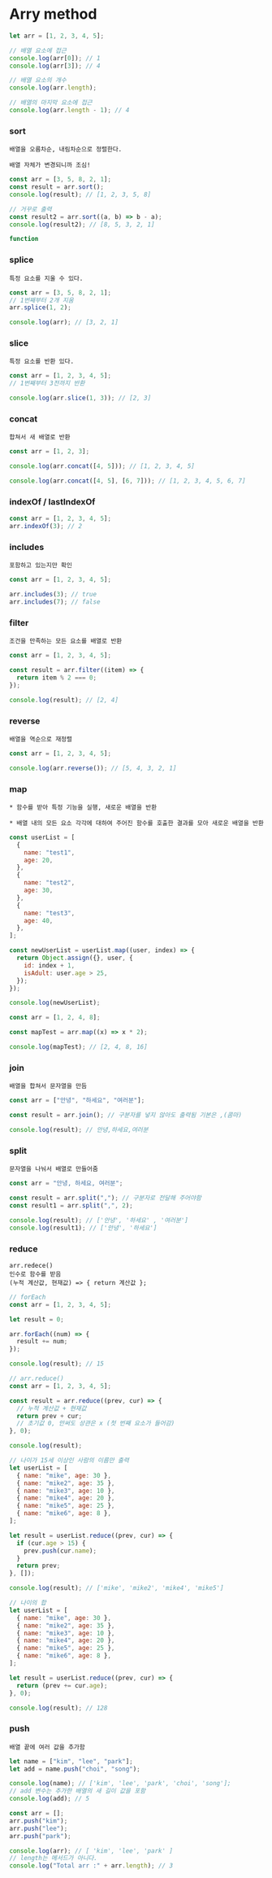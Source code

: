 # Arry method

```javascript
let arr = [1, 2, 3, 4, 5];

// 배열 요소에 접근
console.log(arr[0]); // 1
console.log(arr[3]); // 4

// 배열 요소의 개수
console.log(arr.length);

// 배열의 마지막 요소에 접근
console.log(arr.length - 1); // 4
```

### sort

    배열을 오름차순, 내림차순으로 정렬한다.

    배열 자체가 변경되니까 조심!

```javascript
const arr = [3, 5, 8, 2, 1];
const result = arr.sort();
console.log(result); // [1, 2, 3, 5, 8]

// 거꾸로 출력
const result2 = arr.sort((a, b) => b - a);
console.log(result2); // [8, 5, 3, 2, 1]

function
```

### splice

    특정 요소를 지울 수 있다.

```javascript
const arr = [3, 5, 8, 2, 1];
// 1번째부터 2개 지움
arr.splice(1, 2);

console.log(arr); // [3, 2, 1]
```

### slice

    특정 요소를 반환 있다.

```javascript
const arr = [1, 2, 3, 4, 5];
// 1번째부터 3전까지 반환

console.log(arr.slice(1, 3)); // [2, 3]
```

### concat

    합쳐서 새 배열로 반환

```javascript
const arr = [1, 2, 3];

console.log(arr.concat([4, 5])); // [1, 2, 3, 4, 5]

console.log(arr.concat([4, 5], [6, 7])); // [1, 2, 3, 4, 5, 6, 7]
```

### indexOf / lastIndexOf

```javascript
const arr = [1, 2, 3, 4, 5];
arr.indexOf(3); // 2
```

### includes

    포함하고 있는지만 확인

```javascript
const arr = [1, 2, 3, 4, 5];

arr.includes(3); // true
arr.includes(7); // false
```

### filter

    조건을 만족하는 모든 요소를 배열로 반환

```javascript
const arr = [1, 2, 3, 4, 5];

const result = arr.filter((item) => {
  return item % 2 === 0;
});

console.log(result); // [2, 4]
```

### reverse

    배열을 역순으로 재정렬

```javascript
const arr = [1, 2, 3, 4, 5];

console.log(arr.reverse()); // [5, 4, 3, 2, 1]
```

### map

    * 함수를 받아 특정 기능을 실행, 새로운 배열을 반환

    * 배열 내의 모든 요소 각각에 대하여 주어진 함수를 호출한 결과를 모아 새로운 배열을 반환

```javascript
const userList = [
  {
    name: "test1",
    age: 20,
  },
  {
    name: "test2",
    age: 30,
  },
  {
    name: "test3",
    age: 40,
  },
];

const newUserList = userList.map((user, index) => {
  return Object.assign({}, user, {
    id: index + 1,
    isAdult: user.age > 25,
  });
});

console.log(newUserList);
```

```javascript
const arr = [1, 2, 4, 8];

const mapTest = arr.map((x) => x * 2);

console.log(mapTest); // [2, 4, 8, 16]
```

### join

    배열을 합쳐서 문자열을 만듬

```javascript
const arr = ["안녕", "하세요", "여러분"];

const result = arr.join(); // 구분자를 넣지 않아도 출력됨 기본은 ,(콤마)

console.log(result); // 안녕,하세요,여러분
```

### split

    문자열을 나눠서 배열로 만들어줌

```javascript
const arr = "안녕, 하세요, 여러분";

const result = arr.split(","); // 구분자로 전달해 주어야함
const result1 = arr.split(",", 2);

console.log(result); // ['안녕', '하세요' , '여러분']
console.log(result1); // ['안녕', '하세요']
```

### reduce

    arr.redece()
    인수로 함수를 받음
    (누적 계산값, 현재값) => { return 계산값 };

```javascript
// forEach
const arr = [1, 2, 3, 4, 5];

let result = 0;

arr.forEach((num) => {
  result += num;
});

console.log(result); // 15

// arr.reduce()
const arr = [1, 2, 3, 4, 5];

const result = arr.reduce((prev, cur) => {
  // 누적 계산값 + 현재값
  return prev + cur;
  // 초기값 0, 안써도 상관은 x (첫 번째 요소가 들어감)
}, 0);

console.log(result);

// 나이가 15세 이상인 사람의 이름만 출력
let userList = [
  { name: "mike", age: 30 },
  { name: "mike2", age: 35 },
  { name: "mike3", age: 10 },
  { name: "mike4", age: 20 },
  { name: "mike5", age: 25 },
  { name: "mike6", age: 8 },
];

let result = userList.reduce((prev, cur) => {
  if (cur.age > 15) {
    prev.push(cur.name);
  }
  return prev;
}, []);

console.log(result); // ['mike', 'mike2', 'mike4', 'mike5']

// 나이의 합
let userList = [
  { name: "mike", age: 30 },
  { name: "mike2", age: 35 },
  { name: "mike3", age: 10 },
  { name: "mike4", age: 20 },
  { name: "mike5", age: 25 },
  { name: "mike6", age: 8 },
];

let result = userList.reduce((prev, cur) => {
  return (prev += cur.age);
}, 0);

console.log(result); // 128
```

### push

    배열 끝에 여러 값을 추가함

```javascript
let name = ["kim", "lee", "park"];
let add = name.push("choi", "song");

console.log(name); // ['kim', 'lee', 'park', 'choi', 'song'];
// add 변수는 추가한 배열의 새 길이 값을 포함
console.log(add); // 5

const arr = [];
arr.push("kim");
arr.push("lee");
arr.push("park");

console.log(arr); // [ 'kim', 'lee', 'park' ]
// length는 메서드가 아니다.
console.log("Total arr :" + arr.length); // 3
```
